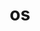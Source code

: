 ---
title: os
meaning: mouth
ch: body
pos: nounthird
genitive: oris
abbgender: n.
abbgender2: neut.
gender: neuter
declension: third
derivative: oral
---